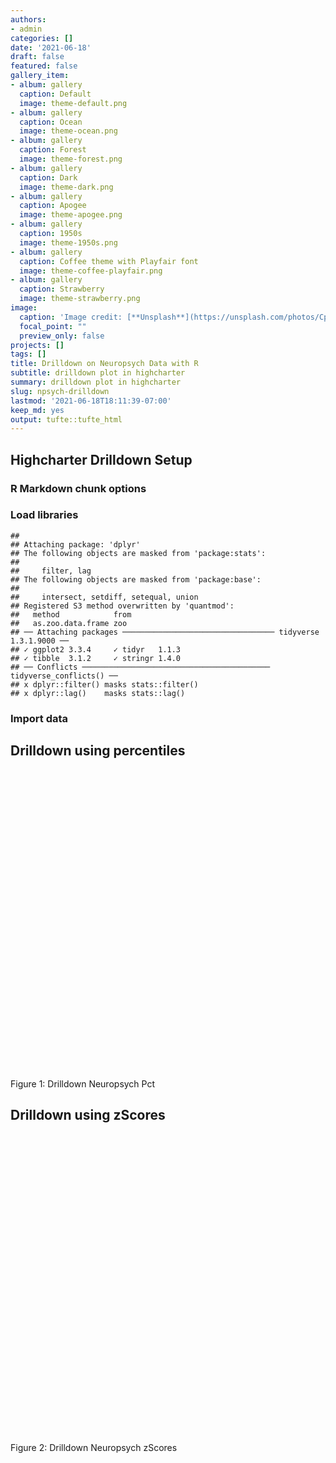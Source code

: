 ```yaml
---
authors:
- admin
categories: []
date: '2021-06-18'
draft: false
featured: false
gallery_item:
- album: gallery
  caption: Default
  image: theme-default.png
- album: gallery
  caption: Ocean
  image: theme-ocean.png
- album: gallery
  caption: Forest
  image: theme-forest.png
- album: gallery
  caption: Dark
  image: theme-dark.png
- album: gallery
  caption: Apogee
  image: theme-apogee.png
- album: gallery
  caption: 1950s
  image: theme-1950s.png
- album: gallery
  caption: Coffee theme with Playfair font
  image: theme-coffee-playfair.png
- album: gallery
  caption: Strawberry
  image: theme-strawberry.png
image:
  caption: 'Image credit: [**Unsplash**](https://unsplash.com/photos/CpkOjOcXdUY)'
  focal_point: ""
  preview_only: false
projects: []
tags: []
title: Drilldown on Neuropsych Data with R
subtitle: drilldown plot in highcharter
summary: drilldown plot in highcharter
slug: npsych-drilldown
lastmod: '2021-06-18T18:11:39-07:00'
keep_md: yes
output: tufte::tufte_html
---
```


<script src="{{< blogdown/postref >}}index.en_files/htmlwidgets/htmlwidgets.js"></script>
<script src="{{< blogdown/postref >}}index.en_files/pymjs/pym.v1.js"></script>
<script src="{{< blogdown/postref >}}index.en_files/widgetframe-binding/widgetframe.js"></script>
<script src="{{< blogdown/postref >}}index.en_files/htmlwidgets/htmlwidgets.js"></script>
<script src="{{< blogdown/postref >}}index.en_files/pymjs/pym.v1.js"></script>
<script src="{{< blogdown/postref >}}index.en_files/widgetframe-binding/widgetframe.js"></script>

## Highcharter Drilldown Setup

### R Markdown chunk options

### Load libraries

    ## 
    ## Attaching package: 'dplyr'
    ## The following objects are masked from 'package:stats':
    ## 
    ##     filter, lag
    ## The following objects are masked from 'package:base':
    ## 
    ##     intersect, setdiff, setequal, union
    ## Registered S3 method overwritten by 'quantmod':
    ##   method            from
    ##   as.zoo.data.frame zoo
    ## ── Attaching packages ────────────────────────────────── tidyverse 1.3.1.9000 ──
    ## ✓ ggplot2 3.3.4     ✓ tidyr   1.1.3
    ## ✓ tibble  3.1.2     ✓ stringr 1.4.0
    ## ── Conflicts ────────────────────────────────────────── tidyverse_conflicts() ──
    ## x dplyr::filter() masks stats::filter()
    ## x dplyr::lag()    masks stats::lag()

<style type="text/css">
aside {
  margin-left: 100%;
  position: absolute;
}
</style>
<style type="text/css">
img {
  width: 100vw;
  margin-left: calc(50% - 50vw);
}
</style>
<style type="text/css">
rect[Attributes Style] {
    fill: transparent;
    x: 0;
    y: 0;
    width: 800;
    height: 500;
    rx: 0;
    ry: 0;
}
</style>

### Import data

## Drilldown using percentiles

<style type="text/css">
.drilld {
  width: 100vw;
  margin-left: calc(50% - 50vw);
}
</style>

<div class="figure">

<div id="htmlwidget-1" style="width:100%;height:480px;" class="widgetframe html-widget"></div>
<script type="application/json" data-for="htmlwidget-1">{"x":{"url":"index.en_files/figure-html//widgets/widget_drillp.html","options":{"xdomain":"*","allowfullscreen":false,"lazyload":false}},"evals":[],"jsHooks":[]}</script>
<p class="caption">
Figure 1: Drilldown Neuropsych Pct
</p>

</div>

## Drilldown using zScores

<div class="figure">

<div id="htmlwidget-2" style="width:100%;height:480px;" class="widgetframe html-widget"></div>
<script type="application/json" data-for="htmlwidget-2">{"x":{"url":"index.en_files/figure-html//widgets/widget_drillz.html","options":{"xdomain":"*","allowfullscreen":false,"lazyload":false}},"evals":[],"jsHooks":[]}</script>
<p class="caption">
Figure 2: Drilldown Neuropsych zScores
</p>

</div>

